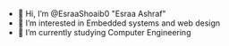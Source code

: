 - 👋 Hi, I’m @EsraaShoaib0 "Esraa Ashraf"
- 👀 I’m interested in Embedded systems and web design
- 🌱 I’m currently studying Computer Engineering

